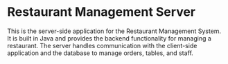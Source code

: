# Restaurant Management Server
This is the server-side application for the Restaurant Management System. It is built in Java and provides the backend functionality for managing a restaurant.
The server handles communication with the client-side application and the database to manage orders, tables, and staff.
